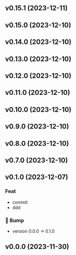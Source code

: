 ## v0.15.1 (2023-12-11)

## v0.15.0 (2023-12-10)

## v0.14.0 (2023-12-10)

## v0.13.0 (2023-12-10)

## v0.12.0 (2023-12-10)

## v0.11.0 (2023-12-10)

## v0.10.0 (2023-12-10)

## v0.9.0 (2023-12-10)

## v0.8.0 (2023-12-10)

## v0.7.0 (2023-12-10)

## v0.1.0 (2023-12-07)

### Feat

- commit
- ddd

### 🔼 Bump

- version 0.0.0 → 0.1.0

## v0.0.0 (2023-11-30)
